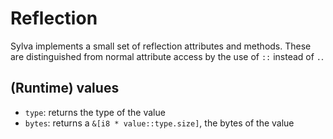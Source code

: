 # Reflection

Sylva implements a small set of reflection attributes and methods. These are
distinguished from normal attribute access by the use of `::` instead of `.`.


## (Runtime) values

* `type`: returns the type of the value
* `bytes`: returns a `&[i8 * value::type.size]`, the bytes of the value
